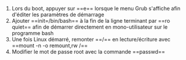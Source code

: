 1. Lors du boot, appuyer sur ==e== lorsque le menu Grub s'affiche afin d'éditer les paramètres de démarrage
2. Ajouter ==init=/bin/bash== à la fin de la ligne terminant par ==ro quiet== afin de démarrer directement en mono-utilisateur sur le programme bash
3. Une fois Linux démarré, remonter ==/== en lecture/écriture avec ==mount -n -o remount,rw /==
4. Modifier le mot de passe root avec la commande ==passwd==







